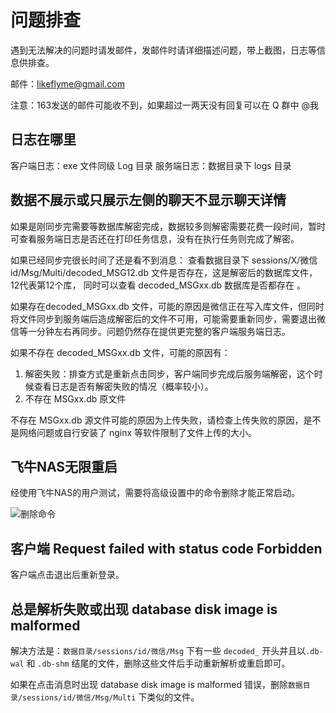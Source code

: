 # 问题排查

遇到无法解决的问题时请发邮件，发邮件时请详细描述问题，带上截图，日志等信息供排查。

邮件：likeflyme@gmail.com

注意：163发送的邮件可能收不到，如果超过一两天没有回复可以在 Q 群中 @我

## 日志在哪里

客户端日志：exe 文件同级 Log 目录
服务端日志：数据目录下 logs 目录

## 数据不展示或只展示左侧的聊天不显示聊天详情

如果是刚同步完需要等数据库解密完成，数据较多则解密需要花费一段时间，暂时可查看服务端日志是否还在打印任务信息，没有在执行任务则完成了解密。

如果已经同步完很长时间了还是看不到消息：
查看数据目录下 sessions/X/微信id/Msg/Multi/decoded_MSG12.db 文件是否存在，这是解密后的数据库文件， 12代表第12个库， 同时可以查看 decoded_MSGxx.db 数据库是否都存在   。

如果存在decoded_MSGxx.db 文件，可能的原因是微信正在写入库文件，但同时将文件同步到服务端后造成解密后的文件不可用，可能需要重新同步，需要退出微信等一分钟左右再同步。问题仍然存在提供更完整的客户端服务端日志。

如果不存在 decoded_MSGxx.db 文件，可能的原因有：

1. 解密失败：排查方式是重新点击同步，客户端同步完成后服务端解密，这个时候查看日志是否有解密失败的情况（概率较小）。
2. 不存在 MSGxx.db 原文件

不存在 MSGxx.db 源文件可能的原因为上传失败，请检查上传失败的原因，是不是网络问题或自行安装了 nginx 等软件限制了文件上传的大小。

## 飞牛NAS无限重启

经使用飞牛NAS的用户测试，需要将高级设置中的命令删除才能正常启动。

![删除命令](https://static.raining.top/wechat-cloud-bak/org-website/feiniunas.png)

## 客户端 Request failed with status code Forbidden

客户端点击退出后重新登录。

## 总是解析失败或出现 database disk image is malformed

解决方法是：`数据目录/sessions/id/微信/Msg` 下有一些 `decoded_` 开头并且以`.db-wal` 和 `.db-shm` 结尾的文件，删除这些文件后手动重新解析或重启即可。

如果在点击消息时出现 database disk image is malformed 错误，删除`数据目录/sessions/id/微信/Msg/Multi` 下类似的文件。


